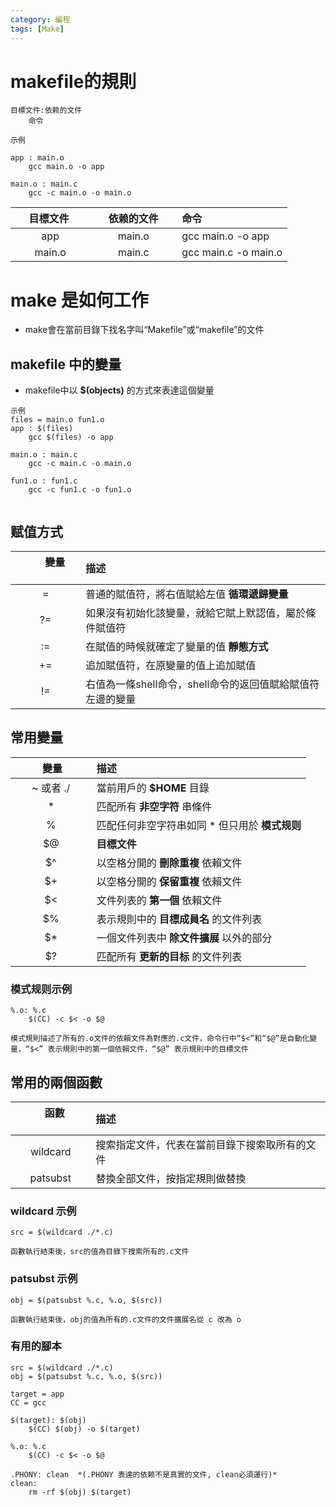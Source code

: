 ```yaml
---
category: 編程
tags: [Make]
---
```



# makefile的規則

```
目標文件:依赖的文件
	命令

示例

app : main.o
	gcc main.o -o app

main.o : main.c
	gcc -c main.o -o main.o

```

| &nbsp; &nbsp; &nbsp;目標文件 &nbsp; &nbsp; &nbsp;| &nbsp; &nbsp; &nbsp;依赖的文件&nbsp; &nbsp; &nbsp;| 命令 |
|:---:|:---:|:---|
|app | main.o |gcc main.o -o app|
|main.o|main.c |gcc main.c -o main.o|

# make 是如何工作

- make會在當前目錄下找名字叫“Makefile”或“makefile”的文件


## makefile 中的變量

- makefile中以 **$(objects)** 的方式來表達這個變量

```
示例
files = main.o fun1.o
app : $(files)
	gcc $(files) -o app
	
main.o : main.c
	gcc -c main.c -o main.o

fun1.o : fun1.c
	gcc -c fun1.c -o fun1.o
	
```

## 赋值方式
|&nbsp; &nbsp; &nbsp; &nbsp; &nbsp; 變量&nbsp; &nbsp; &nbsp; &nbsp; &nbsp; | 描述 |
|:---: | :--- |
| =   | 普通的賦值符，將右值賦給左值 **循環遞歸變量**|
| ?=  | 如果沒有初始化該變量，就給它賦上默認值，屬於條件賦值符|
| :=  | 在賦值的時候就確定了變量的值 **靜態方式**|
| +=  | 追加賦值符，在原變量的值上追加賦值|
| !=  | 右值為一條shell命令，shell命令的返回值賦給賦值符左邊的變量|


## 常用變量

|&nbsp; &nbsp; &nbsp; &nbsp; &nbsp; 變量&nbsp; &nbsp; &nbsp; &nbsp; &nbsp; | 描述 |
|:---: | :--- |
| ~  或者 ./ | 當前用戶的 **$HOME** 目錄|
| *  | 匹配所有 **非空字符** 串條件|
| %  | 匹配任何非空字符串如同 * 但只用於 **模式规则**|
| $@ | **目標文件**|
| $^ | 以空格分開的 **刪除重複** 依賴文件|
| $+ | 以空格分開的 **保留重複** 依賴文件|
| $< | 文件列表的 **第一個** 依賴文件|
| $% | 表示規則中的 **目標成員名** 的文件列表|
| $* | 一個文件列表中 **除文件擴展** 以外的部分|
| $? | 匹配所有 **更新的目标** 的文件列表|


### 模式规则示例

``` 
%.o: %.c
	$(CC) -c $< -o $@

模式規則描述了所有的.o文件的依賴文件為對應的.c文件，命令行中“$<”和“$@”是自動化變量，“$<” 表示規則中的第一個依賴文件，“$@” 表示規則中的目標文件
```


## 常用的兩個函數

| &nbsp; &nbsp; &nbsp; &nbsp; &nbsp; 函數&nbsp; &nbsp; &nbsp; &nbsp; &nbsp; | 描述 |
|:---: |:--- |
|wildcard|搜索指定文件，代表在當前目錄下搜索取所有的文件|
|patsubst|替換全部文件，按指定規則做替換|

### wildcard 示例

``` 
src = $(wildcard ./*.c)

函數執行結束後，src的值為目錄下搜索所有的.c文件
```

### patsubst 示例

``` 
obj = $(patsubst %.c, %.o, $(src))

函數執行結束後，obj的值為所有的.c文件的文件擴展名從 c 改為 o 
```


### 有用的腳本

```
src = $(wildcard ./*.c)
obj = $(patsubst %.c, %.o, $(src))

target = app
CC = gcc

$(target): $(obj)
	$(CC) $(obj) -o $(target)

%.o: %.c
	$(CC) -c $< -o $@

.PHONY: clean  *(.PHONY 表達的依赖不是真實的文件, clean必須運行)*
clean:
	rm -rf $(obj) $(target)

```


